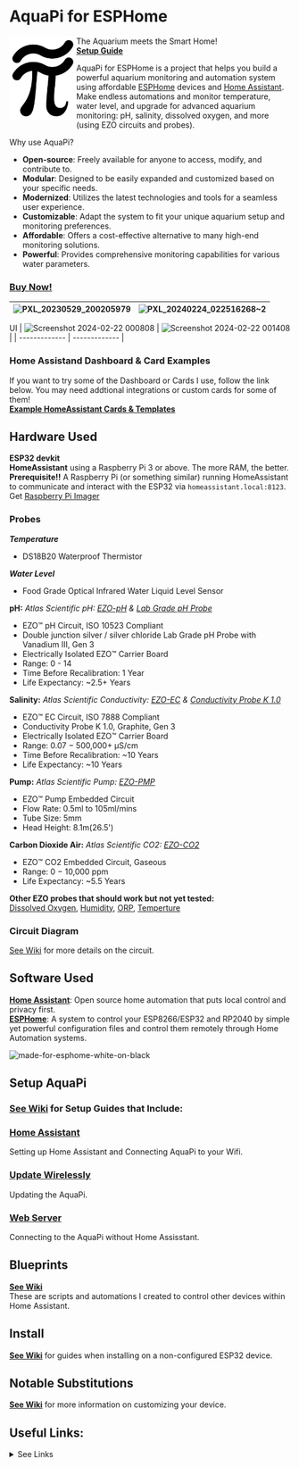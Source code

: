 # AquaPi for ESPHome
<img align="left" src="https://github.com/TheRealFalseReality/aquapi/blob/5e4a82a5755e06d9029109c4bd55601596198b7c/assests/image/AquaPi%20Logo.png" alt="drawing" style="width:120px;"/>

The Aquarium meets the Smart Home!  
**[Setup Guide](https://github.com/TheRealFalseReality/aquapi/wiki/Setup-AquaPi)**

AquaPi for ESPHome is a project that helps you build a powerful aquarium monitoring and automation system using affordable [ESPHome](https://esphome.io/) devices and [Home Assistant](https://www.home-assistant.io/installation/).
Make endless automations and monitor temperature, water level, and upgrade for advanced aquarium monitoring: pH, salinity, dissolved oxygen, and more (using EZO circuits and probes).  

Why use AquaPi?

- **Open-source**: Freely available for anyone to access, modify, and contribute to.
- **Modular**: Designed to be easily expanded and customized based on your specific needs.
- **Modernized**: Utilizes the latest technologies and tools for a seamless user experience.
- **Customizable**: Adapt the system to fit your unique aquarium setup and monitoring preferences.
- **Affordable**: Offers a cost-effective alternative to many high-end monitoring solutions.
- **Powerful**: Provides comprehensive monitoring capabilities for various water parameters.

### **[Buy Now!](https://www.capitalcityaquatics.com/store/p/aquapi)**
| ![PXL_20230529_200205979](https://github.com/TheRealFalseReality/aquapi/assets/106857076/1ebcddb2-d481-48f0-9136-ca698cbe1889) | ![PXL_20240224_022516268~2](https://github.com/TheRealFalseReality/aquapi/assets/106857076/db50c972-2bbd-4c9f-9f62-fa6e62f41cf3) |
| ------------- | ------------- |

UI
| ![Screenshot 2024-02-22 000808](https://github.com/TheRealFalseReality/aquapi/assets/106857076/e985df09-6e08-474d-aa9c-b4e803a5c20c) | ![Screenshot 2024-02-22 001408](https://github.com/TheRealFalseReality/aquapi/assets/106857076/a430aabc-2c28-43e7-9779-3c5c04c4b7db)  |
| ------------- | ------------- |

### Home Assistand Dashboard & Card Examples
If you want to try some of the Dashboard or Cards I use, follow the link below. You may need addtional integrations or custom cards for some of them!  
**[Example HomeAssistant Cards & Templates](https://github.com/TheRealFalseReality/aquapi/tree/main/Example%20HomeAssistant%20Cards%20%26%20Templates)**  

## Hardware Used
**ESP32 devkit**  
**HomeAssistant** using a Raspberry Pi 3 or above. The more RAM, the better.  
**Prerequisite!!** A Raspberry Pi (or something similar) running HomeAssistant to communicate and interact with the ESP32 via `homeassistant.local:8123`.
Get [Raspberry Pi Imager](https://www.raspberrypi.com/software/)

### Probes
***Temperature*** 
  - DS18B20 Waterproof Thermistor  
  
***Water Level*** 
  - Food Grade Optical Infrared Water Liquid Level Sensor  
  
**pH:** *Atlas Scientific pH: [EZO-pH](https://files.atlas-scientific.com/pH_EZO_Datasheet.pdf) & [Lab Grade pH Probe](https://files.atlas-scientific.com/pH_probe.pdf)*  
  - EZO™ pH Circuit, ISO 10523 Compliant  
  - Double junction silver / silver chloride Lab Grade pH Probe with Vanadium III, Gen 3
  - Electrically Isolated EZO™ Carrier Board
  - Range: 0 - 14
  - Time Before Recalibration: 1 Year
  - Life Expectancy: ~2.5+ Years

**Salinity:** *Atlas Scientific Conductivity: [EZO-EC](https://files.atlas-scientific.com/EC_EZO_Datasheet.pdf) & [Conductivity Probe K 1.0](https://files.atlas-scientific.com/EC_K_1.0_probe.pdf)*  
  - EZO™ EC Circuit, ISO 7888 Compliant  
  - Conductivity Probe K 1.0, Graphite, Gen 3
  - Electrically Isolated EZO™ Carrier Board
  - Range: 0.07 − 500,000+ μS/cm
  - Time Before Recalibration: ~10 Years
  - Life Expectancy: ~10 Years

**Pump:** *Atlas Scientific Pump: [EZO-PMP](https://files.atlas-scientific.com/EZO_PMP_Datasheet.pdf)*  
  - EZO™ Pump Embedded Circuit  
  - Flow Rate: 0.5ml to 105ml/mins
  - Tube Size: 5mm
  - Head Height: 8.1m(26.5')

**Carbon Dioxide Air:** *Atlas Scientific CO2: [EZO-CO2](https://files.atlas-scientific.com/EZO_CO2_Datasheet.pdf)*  
  - EZO™ CO2 Embedded Circuit, Gaseous  
  - Range: 0 − 10,000 ppm
  - Life Expectancy: ~5.5 Years

**Other EZO probes that should work but not yet tested:**  
[Dissolved Oxygen](https://files.atlas-scientific.com/LG_DO_probe.pdf), 
[Humidity](https://files.atlas-scientific.com/EZO-HUM-Datasheet.pdf), 
[ORP](https://files.atlas-scientific.com/orp_probe.pdf),
[Temperture](https://files.atlas-scientific.com/EZO_RTD_Datasheet.pdf)

### Circuit Diagram
[See Wiki](https://github.com/TheRealFalseReality/aquapi/wiki/Circuit) for more details on the circuit.  

## Software Used  
[**Home Assistant**](https://www.home-assistant.io/): Open source home automation that puts local control and privacy first.   
[**ESPHome**](https://esphome.io/): A system to control your ESP8266/ESP32 and RP2040 by simple yet powerful configuration files and control them remotely through Home Automation systems.

![made-for-esphome-white-on-black](https://github.com/TheRealFalseReality/aquapi/assets/106857076/c68b7da3-17c9-43bf-b8c7-f44acf63eb28)

## Setup AquaPi
### **[See Wiki](https://github.com/TheRealFalseReality/aquapi/wiki/Setup-AquaPi)** for Setup Guides that Include:

### [Home Assistant](https://github.com/TheRealFalseReality/aquapi/wiki/Setup-AquaPi#home-assistant)
Setting up Home Assistant and Connecting AquaPi to your Wifi.
 
### [Update Wirelessly](https://github.com/TheRealFalseReality/aquapi/wiki/Setup-AquaPi#update)
Updating the AquaPi.

### [Web Server](https://github.com/TheRealFalseReality/aquapi/wiki/Setup-AquaPi#update)
Connecting to the AquaPi without Home Assisstant.

## Blueprints
**[See Wiki](https://github.com/TheRealFalseReality/aquapi/wiki/Blueprints)**  
These are scripts and automations I created to control other devices within Home Assistant.

## Install
**[See Wiki](https://github.com/TheRealFalseReality/aquapi/wiki/Install)** for guides when installing on a non-configured ESP32 device.

## Notable Substitutions
**[See Wiki](https://github.com/TheRealFalseReality/aquapi/wiki/Substitutions)** for more information on customizing your device.

## Useful Links:
<details>
<summary>See Links</summary>

[**HomeAssistant**](https://www.home-assistant.io/installation/)  
[**ESPHome**](https://esphome.io/)  
[**EZO-pH Circuit Datasheet**](https://files.atlas-scientific.com/pH_EZO_Datasheet.pdf)  
[**EZO-EC Circuit Datasheet**](https://files.atlas-scientific.com/EC_EZO_Datasheet.pdf)  
[**EZO-PMP Circuit Datasheet**](https://files.atlas-scientific.com/EZO_PMP_Datasheet.pdf)  
[**EZO-CO2 Circuit Datasheet**](https://files.atlas-scientific.com/EZO_CO2_Datasheet.pdf)  

</details>
